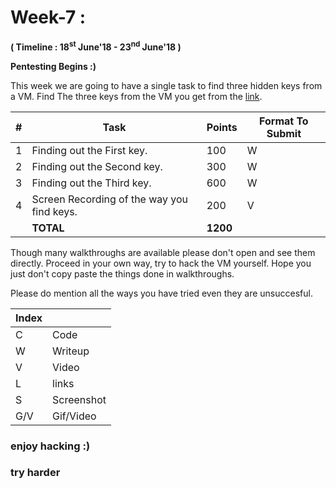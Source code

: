 # Week-7 :

**( Timeline : 18<sup>st</sup> June'18 - 23<sup>nd</sup> June'18 )**
 
 **Pentesting Begins :)**
 
 This week we are going to have a single task to find three hidden keys from a VM. Find The three keys from the VM you get from the [link](https://www.vulnhub.com/entry/mr-robot-1,151/).

|#| Task		| Points	|	Format To Submit	|
|--| ------------- 	| -------------	|	-------------------		|
|1| Finding out the First key.|100 |	W	|
|2| Finding out the Second key.| 300  |	W	|
|3| Finding out the Third key. | 600  |	W |
|4|Screen Recording of the way you find keys. |200| V |
|| **TOTAL** 	| **1200**	|

Though many walkthroughs are available please don't open and see them directly. Proceed in your own way, try to hack the VM yourself.
Hope you just don't copy paste the things done in walkthroughs.

Please do mention all the ways you have tried even they are unsuccesful.


Index	|	|
--------|-------|
C	| Code	|
W | Writeup |
V | Video | 
L |links|
S	| Screenshot	|
G/V	| Gif/Video	|



### enjoy hacking :)
### try harder
